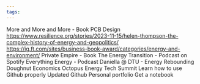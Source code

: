 ```yaml
---
tags:
---
```

More and More and More - Book
PCB Design
https://www.resilience.org/stories/2023-11-15/helen-thompson-the-complex-history-of-energy-and-geopolitics/
https://ig.ft.com/sites/business-book-award/categories/energy-and-environment/
Private Empire - Book
The Energy Transition - Podcast on Spotify
Everything Energy - Podcast
Daniella @ DTU - Energy Rebounding
Doughnut Economics
Octopus Energy Tech Summit
Learn how to use Github properly 
Updated Github
Personal portfolio
Get a notebook